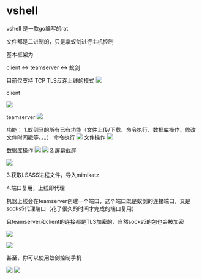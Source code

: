 # vshell
vshell 是一款go编写的rat 

文件都是二进制的，只是拿蚁剑进行主机控制

基本框架为

client <-> teamserver <-> 蚁剑

目前仅支持 TCP TLS反连上线的模式
![](img/README/2021-09-23-11-43-00.png)

client

![](img/README/2021-09-23-11-44-54.png)

teamserver
![](img/README/2021-09-23-11-44-31.png)

功能：
1.蚁剑马的所有已有功能（文件上传/下载、命令执行、数据库操作、修改文件时间戳等。。。）
命令执行
![](img/README/2021-09-21-18-11-15.png)
文件操作
![](img/README/2021-09-21-18-11-43.png)

数据库操作
![](img/README/2021-09-21-18-13-09.png)
![](img/README/2021-09-21-18-13-59.png)
2.屏幕截屏

![](img/README/2021-09-24-15-31-15.png)

3.获取LSASS进程文件，导入mimikatz

4.端口复用，上线即代理

机器上线会在teamserver创建一个端口，这个端口既是蚁剑的连接端口，又是socks5代理端口（花了很久的时间才完成的端口复用）

且teamserver和client的连接都是TLS加密的，自然socks5的包也会被加密

![](img/README/2021-09-23-11-38-30.png)


![](img/README/2021-09-23-11-36-28.png)

甚至，你可以使用蚁剑控制手机

![](img/README/2021-09-24-15-48-50.png)
![](img/README/2021-09-24-15-49-23.png)